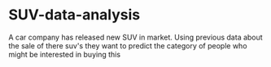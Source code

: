# SUV-data-analysis
A car company has released new SUV in market. Using previous data about the sale of there suv's they want to predict the category of people who might be interested in buying this

